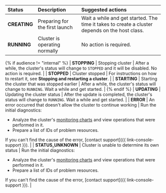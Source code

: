 | Status | Description | Suggested actions |
:--- | :--- | :---
| **CREATING** | Preparing for the first launch | Wait a while and get started. The time it takes to create a cluster depends on the host class. |
| **RUNNING** | Cluster is operating normally | No action is required. |
{% if audience != "internal" %}
| **STOPPING** | Stopping cluster | After a while, the cluster's status will change to `STOPPED` and it will be disabled. No action is required. |
| **STOPPED** | Cluster stopped | For instructions on how to restart it, see **Stopping and restarting a cluster**. |
| **STARTING** | Starting the cluster that was stopped earlier | After a while, the cluster's status will change to `RUNNING`. Wait a while and get started. |
{% endif %}
| **UPDATING** | Updating the cluster status | After the update is completed, the cluster's status will change to `RUNNING`. Wait a while and get started. |
| **ERROR** | An error occurred that doesn't allow the cluster to continue working | Run the initial diagnostics:<ul><li>Analyze the cluster's [monitoring charts](#monitoring-cluster) and view operations that were performed in it.</li><li>Prepare a list of IDs of problem resources.</li></ul>If you can't find the cause of the error, [contact support]({{ link-console-support }}). |
| **STATUS_UNKNOWN** | Cluster is unable to determine its own status | Run the initial diagnostics:<ul><li>Analyze the cluster's [monitoring charts](#monitoring-cluster) and view operations that were performed in it.</li><li>Prepare a list of IDs of problem resources.</li></ul>If you can't find the cause of the error, [contact support]({{ link-console-support }}). |